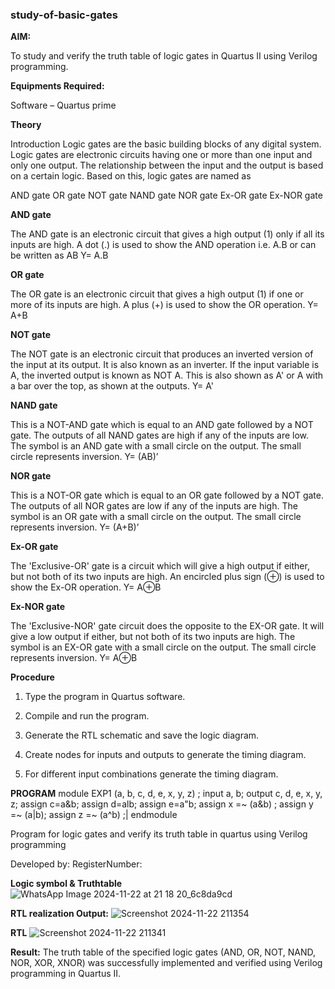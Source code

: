 ### study-of-basic-gates

**AIM:** 

To study and verify the truth table of logic gates in Quartus II using Verilog programming.

**Equipments Required:**

Software – Quartus prime 

**Theory**

Introduction Logic gates are the basic building blocks of any digital system. Logic gates are electronic circuits having one or more than one input and only one output. The relationship between the input and the output is based on a certain logic. Based on this, logic gates are named as

AND gate OR gate NOT gate NAND gate NOR gate Ex-OR gate Ex-NOR gate

**AND gate**

The AND gate is an electronic circuit that gives a high output (1) only if all its inputs are high. A dot (.) is used to show the AND operation i.e. A.B or can be written as AB
Y= A.B

**OR gate** 

The OR gate is an electronic circuit that gives a high output (1) if one or more of its inputs are high. A plus (+) is used to show the OR operation.
Y= A+B

**NOT gate**

The NOT gate is an electronic circuit that produces an inverted version of the input at its output. It is also known as an inverter. If the input variable is A, the inverted output is known as NOT A. This is also shown as A' or A with a bar over the top, as shown at the outputs.
Y= A'

**NAND gate**

This is a NOT-AND gate which is equal to an AND gate followed by a NOT gate. The outputs of all NAND gates are high if any of the inputs are low. The symbol is an AND gate with a small circle on the output. The small circle represents inversion.
Y= (AB)’

**NOR gate**

This is a NOT-OR gate which is equal to an OR gate followed by a NOT gate. The outputs of all NOR gates are low if any of the inputs are high. The symbol is an OR gate with a small circle on the output. The small circle represents inversion.
Y= (A+B)’

**Ex-OR gate**

The 'Exclusive-OR' gate is a circuit which will give a high output if either, but not both of its two inputs are high. An encircled plus sign (⊕) is used to show the Ex-OR operation.
Y= A⊕B

**Ex-NOR gate**

The 'Exclusive-NOR' gate circuit does the opposite to the EX-OR gate. It will give a low output if either, but not both of its two inputs are high. The symbol is an EX-OR gate with a small circle on the output. The small circle represents inversion.
Y= A⊕B

**Procedure** 

1.	Type the program in Quartus software.

2.	Compile and run the program.

3.	Generate the RTL schematic and save the logic diagram.

4.	Create nodes for inputs and outputs to generate the timing diagram.

5.	For different input combinations generate the timing diagram.


**PROGRAM**
module EXP1 (a, b, c, d, e, x, y, z) ;
input a, b;
output c, d, e, x, y, z;
assign c=a&b; 
assign d=alb; 
assign e=a"b; 
assign x =~ (a&b) ;
assign y =~ (a|b);
assign z =~ (a^b) ;|
endmodule

Program for logic gates and verify its truth table in quartus using Verilog programming

 Developed by: RegisterNumber: 
 
**Logic symbol & Truthtable**
![WhatsApp Image 2024-11-22 at 21 18 20_6c8da9cd](https://github.com/user-attachments/assets/716d4f30-48f2-4a72-b7b8-206b1845b46f)

**RTL realization Output:** 
![Screenshot 2024-11-22 211354](https://github.com/user-attachments/assets/ce9fa1d6-8a21-49f4-a344-6460882657f1)

**RTL**
![Screenshot 2024-11-22 211341](https://github.com/user-attachments/assets/20b9959b-8900-465d-a0aa-b4ed73a37d85)

**Result:**
The truth table of the specified logic gates (AND, OR, NOT, NAND, NOR, XOR, XNOR) was successfully implemented and verified using Verilog programming in Quartus II.

